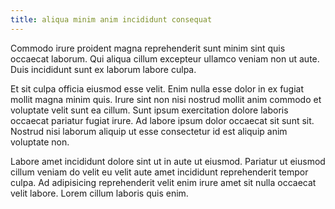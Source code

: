 ```yaml
---
title: aliqua minim anim incididunt consequat
---
```


Commodo irure proident magna reprehenderit sunt minim sint quis occaecat laborum. Qui aliqua cillum excepteur ullamco veniam non ut aute. Duis incididunt sunt ex laborum labore culpa.

Et sit culpa officia eiusmod esse velit. Enim nulla esse dolor in ex fugiat mollit magna minim quis. Irure sint non nisi nostrud mollit anim commodo et voluptate velit sunt ea cillum. Sunt ipsum exercitation dolore laboris occaecat pariatur fugiat irure. Ad labore ipsum dolor occaecat sit sunt sit. Nostrud nisi laborum aliquip ut esse consectetur id est aliquip anim voluptate non.

Labore amet incididunt dolore sint ut in aute ut eiusmod. Pariatur ut eiusmod cillum veniam do velit eu velit aute amet incididunt reprehenderit tempor culpa. Ad adipisicing reprehenderit velit enim irure amet sit nulla occaecat velit labore. Lorem cillum laboris quis enim.
